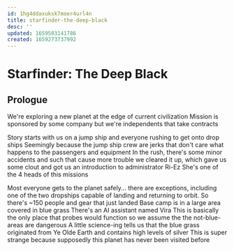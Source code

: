 ```yaml
---
id: 1hg4ddaxuksk7moer4url4n
title: starfinder-the-deep-black
desc: ''
updated: 1659583141786
created: 1659273737992
---
```

# Starfinder: The Deep Black

## Prologue

We're exploring a new planet at the edge of current civilization
Mission is sponsored by some company but we're independents that take contracts

Story starts with us on a jump ship and everyone rushing to get onto drop ships
Seemingly because the jump ship crew are jerks that don't care what happens to the passengers and equipment 
In the rush, there's some minor accidents and such that cause more trouble
we cleared it up, which gave us some clout and got us an introduction to administrator Ri-Ez
She's one of the 4 heads of this missions

Most everyone gets to the planet safely... there are exceptions, including one of the two dropships capable of landing and returning to orbit.
So there's ~150 people and gear that just landed
Base camp is in a large area covered in blue grass
There's an AI assistant named Vira
This is basically the only place that probes would function so we assume the the not-blue-areas are dangerous
A little science-ing tells us that the blue grass originated from Ye Olde Earth and contains high levels of silver
This is super strange because supposedly this planet has never been visited before

